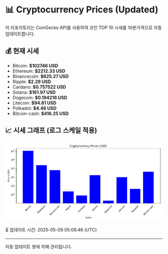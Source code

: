 
# 📊 Cryptocurrency Prices (Updated)

이 리포지토리는 CoinGecko API를 사용하여 코인 TOP 10 시세를 10분가격으로 자동 업데이트합니다.

## 💰 현재 시세
- Bitcoin: **$102746 USD**
- Ethereum: **$2212.33 USD**
- Binancecoin: **$625.27 USD**
- Ripple: **$2.29 USD**
- Cardano: **$0.757522 USD**
- Solana: **$161.97 USD**
- Dogecoin: **$0.194216 USD**
- Litecoin: **$94.81 USD**
- Polkadot: **$4.46 USD**
- Bitcoin-cash: **$416.25 USD**

## 📈 시세 그래프 (로그 스케일 적용)
![Crypto Prices](crypto_prices.png)

⏳ 업데이트 시간: 2025-05-09 05:08:46 (UTC)

---
자동 업데이트 봇에 의해 관리됩니다.
